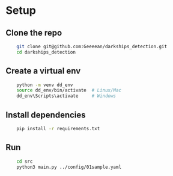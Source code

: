 # Setup

## Clone the repo
```bash
    git clone git@github.com:Geeeean/darkships_detection.git
    cd darkships_detection
```

## Create a virtual env
```bash
    python -m venv dd_env
    source dd_env/bin/activate  # Linux/Mac
    dd_env\Scripts\activate     # Windows
```

## Install dependencies
```bash
    pip install -r requirements.txt
```

## Run
```bash
    cd src
    python3 main.py ../config/01sample.yaml
```

